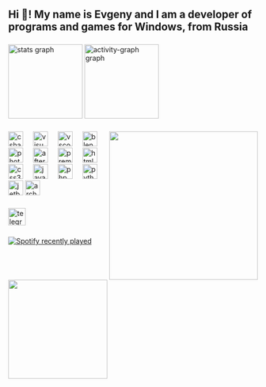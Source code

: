 <h2 align="left">Hi 👋! My name is Evgeny and I am a developer of programs and games for Windows, from Russia</h2>

###

<div align="left">
  <img src="https://github-readme-stats.vercel.app/api?username=ph1ncyn&hide_title=false&hide_rank=false&show_icons=true&include_all_commits=true&count_private=true&disable_animations=false&theme=tokyonight&locale=en&hide_border=false" height="150" alt="stats graph"  />
  <img src="https://github-readme-activity-graph.vercel.app/graph?username=ph1ncyn&theme=tokyo-night" height="150" alt="activity-graph graph"  />
</div>

###

<img align="right" height="300" src="https://pump.mypinata.cloud/ipfs/QmcCwdjurHoBHw1VngZijHHWh1UFCj9ErgNUuEoBq8YRPr"  />

###

<div align="left">
  <img src="https://cdn.jsdelivr.net/gh/devicons/devicon/icons/csharp/csharp-original.svg" height="30" alt="csharp logo"  />
  <img width="12" />
  <img src="https://cdn.jsdelivr.net/gh/devicons/devicon/icons/visualstudio/visualstudio-plain.svg" height="30" alt="visualstudio logo"  />
  <img width="12" />
  <img src="https://cdn.jsdelivr.net/gh/devicons/devicon/icons/vscode/vscode-original.svg" height="30" alt="vscode logo"  />
  <img width="12" />
  <img src="https://cdn.jsdelivr.net/gh/devicons/devicon/icons/blender/blender-original.svg" height="30" alt="blender logo"  />
  <img width="12" />
  <img src="https://cdn.jsdelivr.net/gh/devicons/devicon/icons/photoshop/photoshop-plain.svg" height="30" alt="photoshop logo"  />
  <img width="12" />
  <img src="https://cdn.jsdelivr.net/gh/devicons/devicon/icons/aftereffects/aftereffects-plain.svg" height="30" alt="aftereffects logo"  />
  <img width="12" />
  <img src="https://cdn.jsdelivr.net/gh/devicons/devicon/icons/premierepro/premierepro-plain.svg" height="30" alt="premierepro logo"  />
  <img width="12" />
  <img src="https://cdn.jsdelivr.net/gh/devicons/devicon/icons/html5/html5-plain.svg" height="30" alt="html5 logo"  />
  <img width="12" />
  <img src="https://cdn.jsdelivr.net/gh/devicons/devicon/icons/css3/css3-plain.svg" height="30" alt="css3 logo"  />
  <img width="12" />
  <img src="https://cdn.jsdelivr.net/gh/devicons/devicon/icons/javascript/javascript-plain.svg" height="30" alt="javascript logo"  />
  <img width="12" />
  <img src="https://cdn.jsdelivr.net/gh/devicons/devicon/icons/php/php-original.svg" height="30" alt="php logo"  />
  <img width="12" />
  <img src="https://cdn.jsdelivr.net/gh/devicons/devicon/icons/python/python-plain.svg" height="30" alt="python logo"  />
  <img width="12" />
  <img src="https://cdn.jsdelivr.net/gh/devicons/devicon/icons/jetbrains/jetbrains-original.svg" height="30" alt="jetbrains logo"  />
    <img src="https://img.icons8.com/?size=100&id=uIXgLv5iSlLJ&format=png&color=000000" height="30" alt="arch"  />
</div>

###

<div align="left">
  <a href="https://t.me/ph1ncyn" target="_blank">
    <img src="https://img.shields.io/static/v1?message=Telegram&logo=telegram&label=&color=2CA5E0&logoColor=white&labelColor=&style=for-the-badge" height="35" alt="telegram logo"  />
  </a>
</div>

###

<div align="left">
  <a href="https://open.spotify.com/user/31jnjjsye6wsv3xcpu5ujnrmtbve">
    <img src="https://spotify-recently-played-readme.vercel.app/api?user=31jnjjsye6wsv3xcpu5ujnrmtbve&count=3" alt="Spotify recently played"  />
  </a>
</div>

###

<img align="left" height="200" src="https://i.pinimg.com/originals/2d/79/a2/2d79a22c6a7902c41866fe4badebe98e.gif"  />

###
